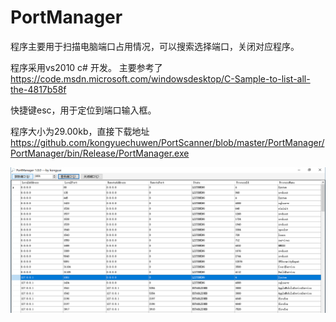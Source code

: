 # PortManager
程序主要用于扫描电脑端口占用情况，可以搜索选择端口，关闭对应程序。

程序采用vs2010 c# 开发。
主要参考了
https://code.msdn.microsoft.com/windowsdesktop/C-Sample-to-list-all-the-4817b58f

快捷键esc，用于定位到端口输入框。

程序大小为29.00kb，直接下载地址
https://github.com/kongyuechuwen/PortScanner/blob/master/PortManager/PortManager/bin/Release/PortManager.exe

![程序使用界面](https://github.com/kongyuechuwen/PortScanner/blob/master/PortManager/PortManager/bin/screenshot.png)
